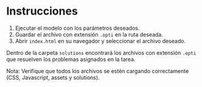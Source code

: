 # Instrucciones

1. Ejecutar el modelo con los parámetros deseados.
2. Guardar el archivo con extensión `.opti` en la ruta deseada.
3. Abrir `index.html` en su navegador y seleccionar el archivo deseado.

Dentro de la carpeta `solutions` encontrará los archivos con extensión `.opti` que resuelven los problemas asignados en la tarea.

Nota: Verifique que todos los archivos se estén cargando correctamente (CSS, Javascript, assets y solutions).